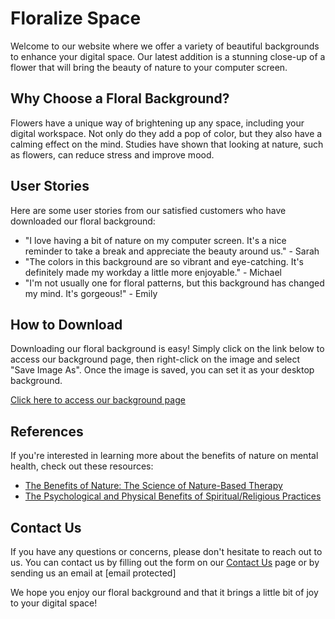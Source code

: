 <!--font:Montserrat-->

# Floralize Space

Welcome to our website where we offer a variety of beautiful backgrounds to enhance your digital space. Our latest addition is a stunning close-up of a flower that will bring the beauty of nature to your computer screen.

## Why Choose a Floral Background?

Flowers have a unique way of brightening up any space, including your digital workspace. Not only do they add a pop of color, but they also have a calming effect on the mind. Studies have shown that looking at nature, such as flowers, can reduce stress and improve mood.

## User Stories

Here are some user stories from our satisfied customers who have downloaded our floral background:

- "I love having a bit of nature on my computer screen. It's a nice reminder to take a break and appreciate the beauty around us." - Sarah
- "The colors in this background are so vibrant and eye-catching. It's definitely made my workday a little more enjoyable." - Michael
- "I'm not usually one for floral patterns, but this background has changed my mind. It's gorgeous!" - Emily

## How to Download

Downloading our floral background is easy! Simply click on the link below to access our background page, then right-click on the image and select "Save Image As". Once the image is saved, you can set it as your desktop background.

[Click here to access our background page](#)

## References

If you're interested in learning more about the benefits of nature on mental health, check out these resources:

- [The Benefits of Nature: The Science of Nature-Based Therapy](#)
- [The Psychological and Physical Benefits of Spiritual/Religious Practices](#)

## Contact Us

If you have any questions or concerns, please don't hesitate to reach out to us. You can contact us by filling out the form on our [Contact Us](#) page or by sending us an email at [email protected]

We hope you enjoy our floral background and that it brings a little bit of joy to your digital space!

<!--

Write me content for website with wallpaper which alt text is:

"A close-up of a flower"

The name/title of the page should not be 1:1 copy of the alt text but rather a real content of the website which is using this wallpaper.

- Use markdown format 
- Start with heading
- Heading should be short and concise
- The content should look like a real website 
- The website should not be about the wallpaper, wallpaper is just a related background
- Heading should be contain work "wallpaper" or "background"
- Include real sections like references, contact, user stories, etc. use things relevant to the page purpose.
- Feel free to use structure like headings, bullets, numbering, blockquotes, paragraphs, horizontal lines, etc.
- You can use formatting like bold or _italic_
- You can include UTF-8 emojis
- Links should be only #hash anchors (and you can refer to the document itself)
- Do not include images


---


# Freshen up your Desktop with a Floral Wallpaper

Welcome to our website where we offer a collection of beautiful wallpapers to freshen up your desktop. Our latest addition is a stunning close-up of a flower that will bring life and color to your computer screen.

## Why Choose a Floral Wallpaper?

Flowers have a unique way of brightening up any space, including your digital workspace. Not only do they add a pop of color, but they also have a calming effect on the mind. Studies have shown that looking at nature, such as flowers, can reduce stress and improve mood.

## User Stories

Here are some user stories from our satisfied customers who have downloaded our floral wallpaper:

- "I love having a bit of nature on my computer screen. It's a nice reminder to take a break and appreciate the beauty around us." - Sarah
- "The colors in this wallpaper are so vibrant and eye-catching. It's definitely made my workday a little more enjoyable." - Michael
- "I'm not usually one for floral patterns, but this wallpaper has changed my mind. It's gorgeous!" - Emily

## How to Download

Downloading our floral wallpaper is easy! Simply click on the link below to access our wallpaper page, then right-click on the image and select "Save Image As". Once the image is saved, you can set it as your desktop background.

[Click here to access our wallpaper page](#)

## References

If you're interested in learning more about the benefits of nature on mental health, check out these resources:

- [The Benefits of Nature: The Science of Nature-Based Therapy](#)
- [The Psychological and Physical Benefits of Spiritual/Religious Practices](#)

## Contact Us

If you have any questions or concerns, please don't hesitate to reach out to us. You can contact us by filling out the form on our [Contact Us](#) page or by sending us an email at [email protected]

We hope you enjoy our floral wallpaper and that it brings a little bit of joy to your day!


---


Heading should not include word "wallpaper". The website should not be about the wallpaper itself, wallpaper is just a related background, rewrite whole content.


---


# Embrace Nature with a Fresh Floral Background

Welcome to our website where we offer a variety of beautiful backgrounds to enhance your digital space. Our latest addition is a stunning close-up of a flower that will bring the beauty of nature to your computer screen.

## Why Choose a Floral Background?

Flowers have a unique way of brightening up any space, including your digital workspace. Not only do they add a pop of color, but they also have a calming effect on the mind. Studies have shown that looking at nature, such as flowers, can reduce stress and improve mood.

## User Stories

Here are some user stories from our satisfied customers who have downloaded our floral background:

- "I love having a bit of nature on my computer screen. It's a nice reminder to take a break and appreciate the beauty around us." - Sarah
- "The colors in this background are so vibrant and eye-catching. It's definitely made my workday a little more enjoyable." - Michael
- "I'm not usually one for floral patterns, but this background has changed my mind. It's gorgeous!" - Emily

## How to Download

Downloading our floral background is easy! Simply click on the link below to access our background page, then right-click on the image and select "Save Image As". Once the image is saved, you can set it as your desktop background.

[Click here to access our background page](#)

## References

If you're interested in learning more about the benefits of nature on mental health, check out these resources:

- [The Benefits of Nature: The Science of Nature-Based Therapy](#)
- [The Psychological and Physical Benefits of Spiritual/Religious Practices](#)

## Contact Us

If you have any questions or concerns, please don't hesitate to reach out to us. You can contact us by filling out the form on our [Contact Us](#) page or by sending us an email at [email protected]

We hope you enjoy our floral background and that it brings a little bit of joy to your day!


---


Heading is too long, rewrite whole content.


---


# Add a Touch of Nature to Your Digital Space with a Floral Background

Welcome to our website where we offer a variety of beautiful backgrounds to enhance your digital space. Our latest addition is a stunning close-up of a flower that will bring the beauty of nature to your computer screen.

## Why Choose a Floral Background?

Flowers have a unique way of brightening up any space, including your digital workspace. Not only do they add a pop of color, but they also have a calming effect on the mind. Studies have shown that looking at nature, such as flowers, can reduce stress and improve mood.

## User Stories

Here are some user stories from our satisfied customers who have downloaded our floral background:

- "I love having a bit of nature on my computer screen. It's a nice reminder to take a break and appreciate the beauty around us." - Sarah
- "The colors in this background are so vibrant and eye-catching. It's definitely made my workday a little more enjoyable." - Michael
- "I'm not usually one for floral patterns, but this background has changed my mind. It's gorgeous!" - Emily

## How to Download

Downloading our floral background is easy! Simply click on the link below to access our background page, then right-click on the image and select "Save Image As". Once the image is saved, you can set it as your desktop background.

[Click here to access our background page](#)

## References

If you're interested in learning more about the benefits of nature on mental health, check out these resources:

- [The Benefits of Nature: The Science of Nature-Based Therapy](#)
- [The Psychological and Physical Benefits of Spiritual/Religious Practices](#)

## Contact Us

If you have any questions or concerns, please don't hesitate to reach out to us. You can contact us by filling out the form on our [Contact Us](#) page or by sending us an email at [email protected]

We hope you enjoy our floral background and that it brings a little bit of joy to your digital space!


---


Heading is too long, rewrite whole content.


---


# Enhance Your Digital Space with a Floral Background

Welcome to our website where we offer a variety of beautiful backgrounds to enhance your digital space. Our latest addition is a stunning close-up of a flower that will bring the beauty of nature to your computer screen.

## Why Choose a Floral Background?

Flowers have a unique way of brightening up any space, including your digital workspace. Not only do they add a pop of color, but they also have a calming effect on the mind. Studies have shown that looking at nature, such as flowers, can reduce stress and improve mood.

## User Stories

Here are some user stories from our satisfied customers who have downloaded our floral background:

- "I love having a bit of nature on my computer screen. It's a nice reminder to take a break and appreciate the beauty around us." - Sarah
- "The colors in this background are so vibrant and eye-catching. It's definitely made my workday a little more enjoyable." - Michael
- "I'm not usually one for floral patterns, but this background has changed my mind. It's gorgeous!" - Emily

## How to Download

Downloading our floral background is easy! Simply click on the link below to access our background page, then right-click on the image and select "Save Image As". Once the image is saved, you can set it as your desktop background.

[Click here to access our background page](#)

## References

If you're interested in learning more about the benefits of nature on mental health, check out these resources:

- [The Benefits of Nature: The Science of Nature-Based Therapy](#)
- [The Psychological and Physical Benefits of Spiritual/Religious Practices](#)

## Contact Us

If you have any questions or concerns, please don't hesitate to reach out to us. You can contact us by filling out the form on our [Contact Us](#) page or by sending us an email at [email protected]

We hope you enjoy our floral background and that it brings a little bit of joy to your digital space!


---


Write me a Google font which is best fitting for the website.

Pick from the list:
- Poppins
- Great Vibes
- Exo 2
- Futura
- IBM Plex Sans
- Alegreya
- Montserrat
- Raleway
- Dancing Script
- Playfair Display
- Lobster
- Roboto
- Orbitron
- Open Sans
- Lato
- Inter
- Barlow Condensed


Write just the font name nothing else.


---


Montserrat

-->
